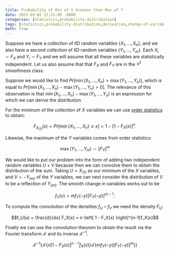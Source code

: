 ```yaml
---
title: Probability of Min of X Greater than Max of Y
date: 2023-03-02 21:21:09 -0800
categories: [statistics,probability-distribution]
tags: [statistics,probability-distribution,derivation,change-of-variables,transformation,stochastic-order,identical-and-independently-distributed,random-variables,statistical-independence,smooth-function,minimum,maximum,probability,order-statistics,convolution,convolution-theorem,fourier-transform]
math: true
---
```


Suppose we have a collection of IID random variables $\{ X_1, \ldots, X_n \}$, and we also have a second collection of IID random variables $\{ Y_1, \ldots, Y_m \}$. Each $X_i \sim F_X$ and $Y_i \sim F_Y$ and we will assume that all these variables are statistically independent. Let us also assume that that $F_X$ and $F_Y$ are in the $\mathcal{C}^1$ smoothness class.

Suppose we would like to find $Pr \left[ \min (X_1, \ldots, X_n) > \max (Y_1, \ldots, Y_n) \right]$, which is equal to $Pr \left[ \min (X_1, \ldots, X_n) - \max (Y_1, \ldots, Y_n) > 0 \right]$. The relevance of this observation is that $\min (X_1, \ldots, X_n) - \max (Y_1, \ldots, Y_n)$ is an expression for which we can derive the distribution

For the minimum of the collection of $X$ variables we can use [order statistics](https://en.wikipedia.org/wiki/Order_statistic) to obtain:

$$F_{X_{(1)}}(x) = Pr \left[ \min \{X_1, \ldots, X_n \} \leq x \right] =  1 - \left[1 - F_X(x) \right]^n.$$

Likewise, the maximum of the $Y$ variables comes from order statistics:

$$\max (Y_1, \ldots, Y_m) \sim \left[ F_Y \right]^m$$

We would like to put our problem into the form of adding two independent random variables $U + V$ because then we can convolve them to obtain the distribution of the sum. Taking $U = X_{(1)}$ as our minimum of the $X$ variables, and $V = - Y_{(m)}$ of the $Y$ variables, we can next consider the distribution of $V$ to be a reflection of $Y_{(m)}$. The smooth change in variables works out to be

$$f_V(v) = m f_Y(-y) \left[ F_Y(-y)\right]^{m-1}.$$

To compute the convolution of the densities $f_U \star f_V$ we need the density $F_U$:

$$f_U(u) = \frac{d}{dx} F_X(x) = n \left[ 1 - F_X(x) \right]^{n-1}f_X(x)$$

Finally we can use the convolution theorem to obtain the result via the Fourier transform $\mathcal{F}$ and its inverse $\mathcal{F}^{-1}$.

$$\mathcal{F}^{-1} \left\{ \mathcal{F} \left\{ n \left[ 1 - F_X(x) \right]^{n-1} f_X(x) \right\} \mathcal{F} \left\{ m f_Y(-y) \left[ F_Y(-y) \right]^m \right\}  \right\}$$
